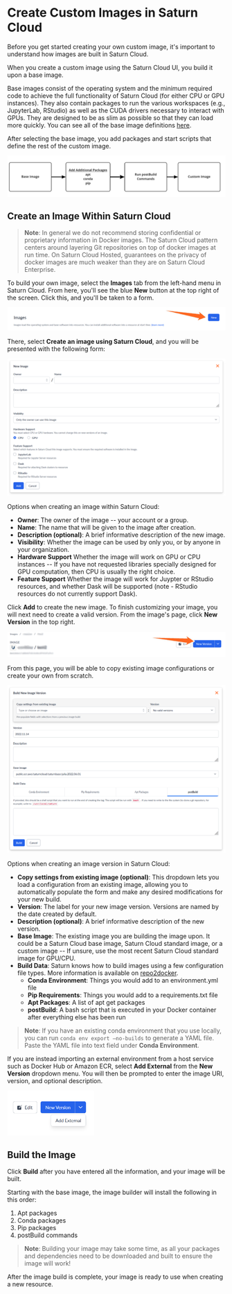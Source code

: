 # Create Custom Images in Saturn Cloud

Before you get started creating your own custom image, it's important to understand how images are built in Saturn Cloud.

When you create a custom image using the Saturn Cloud UI, you build it upon a base image.

Base images consist of the operating system and the minimum required code to achieve the full functionality of Saturn Cloud (for either CPU or GPU instances). They also contain packages to run the various workspaces (e.g., JupyterLab, RStudio) as well as the CUDA drivers necessary to interact with GPUs. They are designed to be as slim as possible so that they can load more quickly. You can see all of the base image definitions [here](<docs/images/base-images/saturnbase-r-gpu-11.1.md>).

After selecting the base image, you add packages and start scripts that define the rest of the custom image.

![Flowchart showing the process of creating an image in Saturn Cloud](/images/docs/image-creation-flowchart.png "doc-image")

## Create an Image Within Saturn Cloud

> **Note**: In general we do not recommend storing confidential or proprietary information in Docker images. The Saturn Cloud pattern centers around layering Git repositories on top of docker images at run time. On Saturn Cloud Hosted, guarantees on the privacy of docker images are much weaker than they are on Saturn Cloud Enterprise.

To build your own image, select the **Images** tab from the left-hand menu in Saturn Cloud. From here, you'll see the blue **New** button at the top right of the screen. Click this, and you'll be taken to a form.

![Arrow pointing at button to create new image](/images/docs/create-image-arrow.png "doc-image")

There, select **Create an image using Saturn Cloud**, and you will be presented with the following form:

![New image options](/images/docs/new-image-form-2.png "doc-image")

Options when creating an image within Saturn Cloud:

* **Owner**: The owner of the image -- your account or a group.
* **Name**: The name that will be given to the image after creation.
* **Description (optional)**: A brief informative description of the new image.
* **Visibility**: Whether the image can be used by only you, or by anyone in your organization.
* **Hardware Support** Whether the image will work on GPU or CPU instances -- If you have not requested libraries specially designed for GPU computation, then CPU is usually the right choice.
* **Feature Support** Whether the image will work for Juypter or RStudio resources, and whether Dask will be supported (note - RStudio resources do not currently support Dask).

Click **Add** to create the new image. To finish customizing your image, you will next need to create a valid version. From the image's page, click **New Version** in the top right.

![Arrow pointing at button to create new image version](/images/docs/create-image-version-arrow.png "doc-image")

From this page, you will be able to copy existing image configurations or create your own from scratch.

![New image version options](/images/docs/new-image-version-form.png "doc-image")

Options when creating an image version in Saturn Cloud:

* **Copy settings from existing image (optional)**: This dropdown lets you load a configuration from an existing image, allowing you to automatically populate the form and make any desired modifications for your new build.
* **Version**: The label for your new image version. Versions are named by the date created by default.
* **Description (optional)**: A brief informative description of the new version.
* **Base Image**: The existing image you are building the image upon. It could be a Saturn Cloud base image, Saturn Cloud standard image, or a custom image -- If unsure, use the most recent Saturn Cloud standard image for GPU/CPU.
* **Build Data**: Saturn knows how to build images using a few configuration file types. More information is available on [repo2docker](https://repo2docker.readthedocs.io/en/latest/config_files.html).
  * **Conda Environment**: Things you would add to an environment.yml file
  * **Pip Requirements**: Things you would add to a requirements.txt file
  * **Apt Packages**: A list of apt get packages
  * **postBuild**: A bash script that is executed in your Docker container after everything else has been run

> **Note**: If you have an existing conda environment that you use locally, you can run `conda env export –no-builds` to generate a YAML file. Paste the YAML file into text field under **Conda Environment**.

If you are instead importing an external environment from a host service such as Docker Hub or Amazon ECR, select **Add External** from the **New Version** dropdown menu. You will then be prompted to enter the image URI, version, and optional description.

<img src="/images/docs/add-external-image.png" style="width:200px;" alt="New Version dropdown showing Add External image option" class="doc-image">

## Build the Image

Click **Build** after you have entered all the information, and your image will be built.

Starting with the base image, the image builder will install the following in this order:

1. Apt packages
2. Conda packages
3. Pip packages
4. postBuild commands

> **Note**: Building your image may take some time, as all your packages and dependencies need to be downloaded and built to ensure the image will work!

After the image build is complete, your image is ready to use when creating a new resource.
